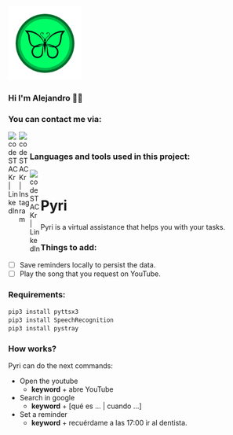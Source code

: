 <img src="./assets/image/icon.png" width="150">

### Hi I'm Alejandro :man_technologist:

### You can contact me via:

[<img align="left" alt="codeSTACKr | LinkedIn" width="22px" src="https://cdn.jsdelivr.net/npm/simple-icons@v3/icons/linkedin.svg" />][linkedin]
[<img align="left" alt="codeSTACKr | Instagram" width="22px" src="https://cdn.jsdelivr.net/npm/simple-icons@v3/icons/instagram.svg" />][instagram]

<br/>

### Languages and tools used in this project:

<img align="left" alt="codeSTACKr | LinkedIn" width="22px" src="https://cdn.jsdelivr.net/npm/simple-icons@3.13.0/icons/python.svg" />

<br />

# Pyri

Pyri is a virtual assistance that helps you with your tasks.

### Things to add:

- [ ] Save reminders locally to persist the data. 
- [ ] Play the song that you request on YouTube.

### Requirements:

```bash
pip3 install pyttsx3
pip3 install SpeechRecognition
pip3 install pystray
```

### How works?
Pyri can do the next commands:
- Open the youtube
  - **keyword** + abre YouTube
- Search in google
  - **keyword** + [qué es ... | cuando ...]
- Set a reminder
  - **keyword** + recuérdame a las 17:00 ir al dentista.

[instagram]: https://instagram.com/alevidalsanchez
[linkedin]: https://linkedin.com/in/alejandro-vidal-sanchez